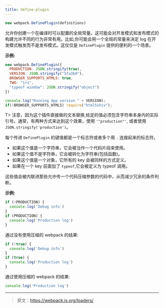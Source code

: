 ```yaml
---
title: define-plugin
---
```


``` javascript
new webpack.DefinePlugin(definitions)
```

允许你创建一个在编译时可以配置的全局常量。这可能会对开发模式和发布模式的构建允许不同的行为非常有用。比如,你可能会用一个全局的常量来决定 log 在开发模式触发而不是发布模式。这仅仅是 `DefinePlugin` 提供的便利的一个场景。
 

**示例:**

``` javascript
new webpack.DefinePlugin({
  PRODUCTION: JSON.stringify(true),
  VERSION: JSON.stringify("5fa3b9"),
  BROWSER_SUPPORTS_HTML5: true,
  TWO: "1+1",
  "typeof window": JSON.stringify("object")
})
```

``` javascript
console.log("Running App version " + VERSION);
if(!BROWSER_SUPPORTS_HTML5) require("html5shiv");
```

T> 注意，因为这个插件直接做的文本替换,给定的值必须包含字符串本身内的实际引号。通常，有两种方式来达到这个效果，使用 `'"production"'`, 或者使用 `JSON.stringify('production')`。

每个传进 `DefinePlugin` 的键值都是一个标志符或者多个用 `.` 连接起来的标志符。

* 如果这个值是一个字符串，它会被当作一个代码片段来使用。
* 如果这个值不是字符串，它会被转化为字符串(包括函数)。
* 如果这个值是一个对象，它所有的 key 会被同样的方式定义。
* 如果在一个 key 前面加了 `typeof`,它会被定义为 typeof 调用。

这些值会被内联进那些允许传一个代码压缩参数的代码中，从而减少冗余的条件判断。

**示例:**

``` javascript
if (!PRODUCTION) {
  console.log('Debug info')
}
if (PRODUCTION) {
  console.log('Production log')
}
`````
通过没有使用压缩的 webpack 的结果:

``` javascript
if (!true) {
  console.log('Debug info')
}
if (true) {
  console.log('Production log')
}
```

通过使用压缩的 webpack 的结果:

``` javascript
console.log('Production log')
```

***

> 原文：https://webpack.js.org/loaders/